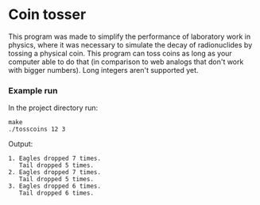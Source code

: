 # Coin tosser
This program was made to simplify the performance of laboratory work in physics, where it was necessary to simulate the decay of radionuclides by tossing a physical coin. This program can toss coins as long as your computer able to do that (in comparison to web analogs that don't work with bigger numbers). Long integers aren't supported yet.

### Example run
In the project directory run:
```
make
./tosscoins 12 3
```

Output:
```
1. Eagles dropped 7 times.
   Tail dropped 5 times.
2. Eagles dropped 7 times.
   Tail dropped 5 times.
3. Eagles dropped 6 times.
   Tail dropped 6 times.
```
